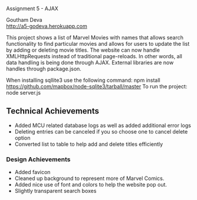 Assignment 5 - AJAX

Goutham Deva  
http://a5-godeva.herokuapp.com

This project shows a list of Marvel Movies with names that allows search functionality to find particular movies and allows for users to update the list by adding or deleting movie titles. The website can now handle XMLHttpRequests instead of traditional page-reloads. In other words, all data handling is being done through AJAX. External libraries are now handles through package.json.

When installing sqllite3 use the following command: npm install https://github.com/mapbox/node-sqlite3/tarball/master
To run the project: node server.js

## Technical Achievements
- Added MCU related database logs as well as added additional error logs
- Deleting entries can be canceled if you so choose one to cancel delete option
- Converted list to table to help add and delete titles efficiently
### Design Achievements
- Added favicon
- Cleaned up background to represent more of Marvel Comics.
- Added nice use of font and colors to help the website pop out.
- Slightly transparent search boxes
